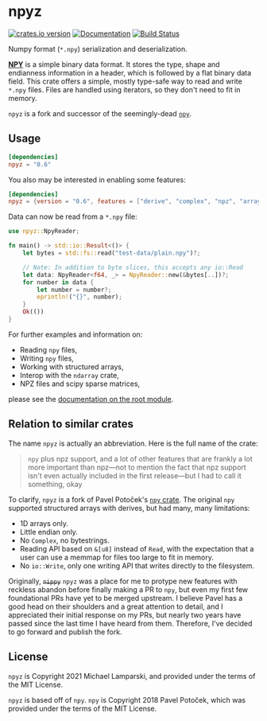 # npyz

[![crates.io version](https://img.shields.io/crates/v/npyz.svg)](https://crates.io/crates/npyz) [![Documentation](https://docs.rs/npyz/badge.svg)](https://docs.rs/npyz/) [![Build Status](https://github.com/ExpHP/npyz/actions/workflows/ci.yml/badge.svg)](https://github.com/ExpHP/npyz/actions)

Numpy format (`*.npy`) serialization and deserialization.

[**NPY**](https://docs.scipy.org/doc/numpy-dev/neps/npy-format.html) is a simple binary data format.
It stores the type, shape and endianness information in a header,
which is followed by a flat binary data field. This crate offers a simple, mostly type-safe way to
read and write `*.npy` files. Files are handled using iterators, so they don't need to fit in memory.

`npyz` is a fork and successor of the seemingly-dead [`npy`](https://github.com/potocpav/npy-rs).

## Usage

```toml
[dependencies]
npyz = "0.6"
```

You also may be interested in enabling some features:

```toml
[dependencies]
npyz = {version = "0.6", features = ["derive", "complex", "npz", "arrayvec"]}
```

Data can now be read from a `*.npy` file:

```rust
use npyz::NpyReader;

fn main() -> std::io::Result<()> {
    let bytes = std::fs::read("test-data/plain.npy")?;

    // Note: In addition to byte slices, this accepts any io::Read
    let data: NpyReader<f64, _> = NpyReader::new(&bytes[..])?;
    for number in data {
        let number = number?;
        eprintln!("{}", number);
    }
    Ok(())
}
```

For further examples and information on:
* Reading `npy` files,
* Writing `npy` files,
* Working with structured arrays,
* Interop with the `ndarray` crate,
* NPZ files and scipy sparse matrices,

please see the [documentation on the root module](https://docs.rs/npyz).

## Relation to similar crates

The name `npyz` is actually an abbreviation.  Here is the full name of the crate:

> `npy` plus npz support, and a lot of other features that are frankly a lot more important than npz—not to mention the fact that npz support isn't even actually included in the first release—but I had to call it something, okay

To clarify, `npyz` is a fork of Pavel Potoček's [`npy` crate](https://github.com/potocpav/npy-rs).  The original `npy` supported structured arrays with derives, but had many, many limitations:

* 1D arrays only.
* Little endian only.
* No `Complex`, no bytestrings.
* Reading API based on `&[u8]` instead of `Read`, with the expectation that a user can use a memmap for files too large to fit in memory.
* No `io::Write`, only one writing API that writes directly to the filesystem.

Originally, ~~`nippy`~~ `npyz` was a place for me to protype new features with reckless abandon before finally making a PR to `npy`, but even my first few foundational PRs have yet to be merged upstream.  I believe Pavel has a good head on their shoulders and a great attention to detail, and I appreciated their initial response on my PRs, but nearly two years have passed since the last time I have heard from them. Therefore, I've decided to go forward and publish the fork.

## License

`npyz` is Copyright 2021 Michael Lamparski, and provided under the terms of the MIT License.

`npyz` is based off of `npy`.  `npy` is Copyright 2018 Pavel Potoček, which was provided under the terms of the MIT License.
